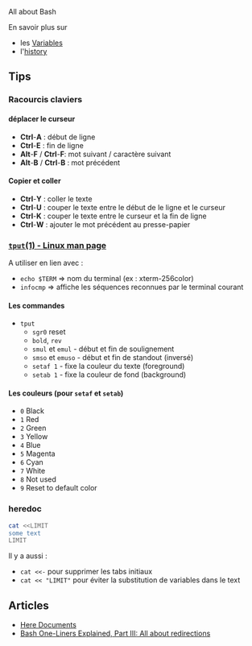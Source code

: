 All about Bash

En savoir plus sur 
- les [Variables](./variables)
- l'[history](./history)

## Tips

### Racourcis claviers
#### déplacer le curseur
- **Ctrl**-**A** : début de ligne
- **Ctrl**-**E** : fin de ligne
- **Alt**-**F** / **Ctrl**-**F**: mot suivant / caractère suivant
- **Alt**-**B** / **Ctrl**-**B** : mot précédent

#### Copier et coller
- **Ctrl**-**Y** : coller le texte
- **Ctrl**-**U** : couper le texte entre le début de le ligne et le curseur
- **Ctrl**-**K** : couper le texte entre le curseur et la fin de ligne
- **Ctrl**-**W** : ajouter le mot précédent au presse-papier 

### [`tput`(1) - Linux man page](https://linux.die.net/man/1/tput)
A utiliser en lien avec :
- `echo $TERM` => nom du terminal (ex : xterm-256color)
- `infocmp` => affiche les séquences reconnues par le terminal courant

#### Les commandes
- `tput` 
  - `sgr0` reset
  - `bold`, `rev`
  - `smul` et `emul` - début et fin de soulignement
  - `smso` et `emuso` - début et fin de standout (inversé)
  - `setaf 1` - fixe la couleur du texte (foreground)
  - `setab 1` - fixe la couleur de fond (background)

#### Les couleurs (pour `setaf` et `setab`)
- `0` 	Black
- `1` 	Red
- `2` 	Green
- `3` 	Yellow
- `4` 	Blue
- `5` 	Magenta
- `6` 	Cyan
- `7` 	White
- `8` 	Not used
- `9` 	Reset to default color

### 


### heredoc

```bash 
cat <<LIMIT
some text
LIMIT
```

Il y a aussi :
* ```cat <<-``` pour supprimer les tabs initiaux
* ```cat << "LIMIT"``` pour éviter la substitution de variables dans le text

## Articles

* [Here Documents](http://tldp.org/LDP/abs/html/here-docs.html)
* [Bash One-Liners Explained, Part III: All about redirections](https://catonmat.net/bash-one-liners-explained-part-three)
